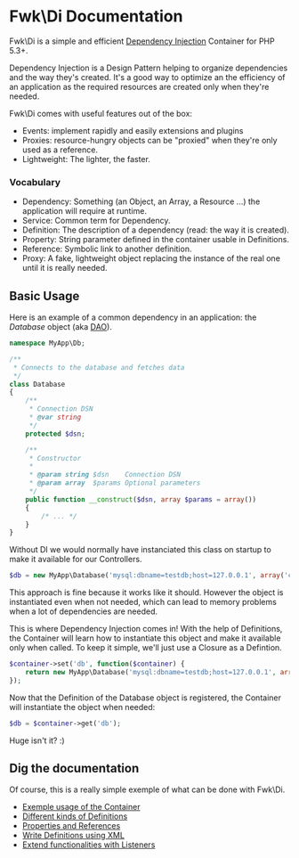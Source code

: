 # Fwk\Di Documentation

Fwk\Di is a simple and efficient [Dependency Injection](https://en.wikipedia.org/wiki/Dependency_injection) Container for PHP 5.3+. 

Dependency Injection is a Design Pattern helping to organize dependencies and the way they's created. It's a good way to optimize an the efficiency of an application as the required resources are created only when they're needed. 

Fwk\Di comes with useful features out of the box:

* Events: implement rapidly and easily extensions and plugins
* Proxies: resource-hungry objects can be "proxied" when they're only used as a reference.
* Lightweight: The lighter, the faster.

### Vocabulary

* Dependency: Something (an Object, an Array, a Resource ...) the application will require at runtime. 
* Service: Common term for Dependency.
* Definition: The description of a dependency (read: the way it is created).
* Property: String parameter defined in the container usable in Definitions.
* Reference: Symbolic link to another definition.
* Proxy: A fake, lightweight object replacing the instance of the real one until it is really needed.

## Basic Usage

Here is an example of a common dependency in an application: the *Database* object (aka [DAO](https://en.wikipedia.org/wiki/Data_access_object)). 

``` php
namespace MyApp\Db;

/**
 * Connects to the database and fetches data
 */
class Database
{
    /**
     * Connection DSN
     * @var string
     */
    protected $dsn;

    /**
     * Constructor
     *
     * @param string $dsn    Connection DSN
     * @param array  $params Optional parameters
     */
    public function __construct($dsn, array $params = array())
    {
        /* ... */
    }
}

```

Without DI we would normally have instanciated this class on startup to make it available for our Controllers. 

``` php
$db = new MyApp\Database('mysql:dbname=testdb;host=127.0.0.1', array('charset' => 'utf8'));
```
This approach is fine because it works like it should. However the object is instantiated even when not needed, which can lead to memory problems when a lot of dependencies are needed.

This is where Dependency Injection comes in! With the help of Definitions, the  Container will learn how to instantiate this object and make it available only when called. To keep it simple, we'll just use a Closure as a Defintion.

``` php
$container->set('db', function($container) {  
    return new MyApp\Database('mysql:dbname=testdb;host=127.0.0.1', array('charset' => 'utf8'));
});
```
Now that the Definition of the Database object is registered, the Container will instantiate the object when needed:
``` php 
$db = $container->get('db');
```
Huge isn't it? :)

## Dig the documentation

Of course, this is a really simple exemple of what can be done with Fwk\Di.

* [Exemple usage of the Container](./exemple.md)
* [Different kinds of Definitions](./definitions.md)
* [Properties and References](./properties-references.md)
* [Write Definitions using XML](./container-builder.md)
* [Extend functionalities with Listeners](./extend.md)
